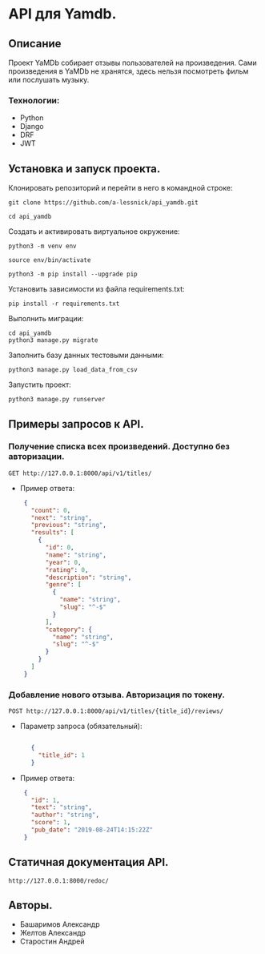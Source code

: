 # API для Yamdb.
## Описание
Проект YaMDb собирает отзывы пользователей на произведения. 
Сами произведения в YaMDb не хранятся, здесь нельзя посмотреть фильм или послушать музыку.

### Технологии:
<ul>
    <li>Python</li>
    <li>Django</li>
    <li>DRF</li>
    <li>JWT</li>
</ul>

## Установка и запуск проекта.

Клонировать репозиторий и перейти в него в командной строке:

```
git clone https://github.com/a-lessnick/api_yamdb.git
```

```
cd api_yamdb
```

Cоздать и активировать виртуальное окружение:

```
python3 -m venv env
```

```
source env/bin/activate
```

```
python3 -m pip install --upgrade pip
```

Установить зависимости из файла requirements.txt:

```
pip install -r requirements.txt
```

Выполнить миграции:

```
cd api_yamdb
python3 manage.py migrate
```

Заполнить базу данных тестовыми данными:

```
python3 manage.py load_data_from_csv
```

Запустить проект:

```
python3 manage.py runserver
```


## Примеры запросов к API.

### Получение списка всех произведений. Доступно без авторизации.
   `GET http://127.0.0.1:8000/api/v1/titles/`
* Пример ответа:
   ```json
    {
      "count": 0,
      "next": "string",
      "previous": "string",
      "results": [
        {
          "id": 0,
          "name": "string",
          "year": 0,
          "rating": 0,
          "description": "string",
          "genre": [
            {
              "name": "string",
              "slug": "^-$"
            }
          ],
          "category": {
            "name": "string",
            "slug": "^-$"
          }
        }
      ]
    }
   ```
### Добавление нового отзыва. Авторизация по токену.
   `POST http://127.0.0.1:8000/api/v1/titles/{title_id}/reviews/`
   
* Параметр запроса (обязательный):
   ```json
   
      {
        "title_id": 1 
      }
   ```
* Пример ответа:
   ```json
    {
      "id": 1,
      "text": "string",
      "author": "string",
      "score": 1,
      "pub_date": "2019-08-24T14:15:22Z"
    }
   ```

## Статичная документация API.

```
http://127.0.0.1:8000/redoc/
```

## Авторы.

- Башаримов Александр
- Желтов Александр
- Старостин Андрей